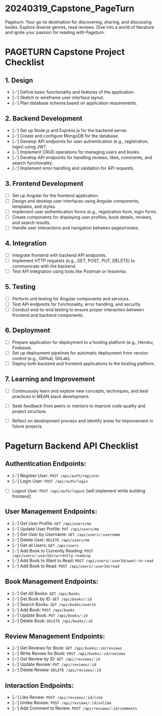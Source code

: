 # 20240319_Capstone_PageTurn
Pageturn: Your go-to destination for discovering, sharing, and discussing books. Explore diverse genres, read reviews. Dive into a world of literature and ignite your passion for reading with Pageturn.


# PAGETURN Capstone Project Checklist

## 1. Design
- [✅] Define basic functionality and features of the application.
- [✅] Sketch or wireframe user interface layout.
- [✅] Plan database schema based on application requirements.

## 2. Backend Development
- [✅] Set up Node.js and Express.js for the backend server.
- [✅] Create and configure MongoDB for the database.
- [✅] Develop API endpoints for user authentication (e.g., registration, login) using JWT.
- [✅] Implement CRUD operations for managing users and books.
- [✅] Develop API endpoints for handling reviews, likes, comments, and search functionality.
- [✅] Implement error handling and validation for API requests.

## 3. Frontend Development
- [ ] Set up Angular for the frontend application.
- [ ] Design and develop user interfaces using Angular components, templates, and styles.
- [ ] Implement user authentication forms (e.g., registration form, login form).
- [ ] Create components for displaying user profiles, book details, reviews, and search results.
- [ ] Handle user interactions and navigation between pages/routes.

## 4. Integration
- [ ] Integrate frontend with backend API endpoints.
- [ ] Implement HTTP requests (e.g., GET, POST, PUT, DELETE) to communicate with the backend.
- [ ] Test API integration using tools like Postman or Insomnia.

## 5. Testing
- [ ] Perform unit testing for Angular components and services.
- [ ] Test API endpoints for functionality, error handling, and security.
- [ ] Conduct end-to-end testing to ensure proper interaction between frontend and backend components.

## 6. Deployment
- [ ] Prepare application for deployment to a hosting platform (e.g., Heroku, Firebase).
- [ ] Set up deployment pipelines for automatic deployment from version control (e.g., GitHub, GitLab).
- [ ] Deploy both backend and frontend applications to the hosting platform.

## 7. Learning and Improvement
- [ ] Continuously learn and explore new concepts, techniques, and best practices in MEAN stack development.
- [ ] Seek feedback from peers or mentors to improve code quality and project structure.
- [ ] Reflect on development process and identify areas for improvement in future projects.



# Pageturn Backend API Checklist

## Authentication Endpoints:
- [✅] Register User: `POST /api/auth/register`
- [✅] Login User: `POST /api/auth/login`
- [ ] Logout User: `POST /api/auth/logout`    [will implement while building frontend]

## User Management Endpoints:
- [✅] Get User Profile: `GET /api/users/me`
- [✅] Update User Profile: `PUT /api/users/me`   			 
- [✅] Get User by Username: `GET /api/users/:username`  
- [✅] Delete User: `DELETE /api/users/me`    	
- [✅] Get all Users: `GET /api/users`		 
- [✅] Add Book to Currently Reading: `POST /api/users/:userId/currently-reading`
- [✅] Add Book to Want to Read: `POST /api/users/:userId/want-to-read`
- [✅] Add Book to Read: `POST /api/users/:userId/read`

## Book Management Endpoints:
- [✅] Get All Books: `GET /api/books`
- [✅] Get Book by ID: `GET /api/books/:id`
- [✅] Search Books: `GET /api/books/search` 			 	
- [✅] Add Book: `POST /api/books`				
- [✅] Update Book: `PUT /api/books/:id`
- [✅] Delete Book: `DELETE /api/books/:id` 			 
 
## Review Management Endpoints:
- [✅] Get Reviews for Book: `GET /api/books/:id/reviews`  
- [✅] Write Review for Book: `POST /api/books/:id/reviews` 		
- [✅] Get Review by ID: `GET /api/reviews/:id` 			
- [✅] Update Review: `PUT /api/reviews/:id`       
- [✅] Delete Review: `DELETE /api/reviews/:id`    

## Interaction Endpoints:
- [✅] Like Review: `POST /api/reviews/:id/like` 				
- [✅] Unlike Review: `POST /api/reviews/:id/unlike`
- [✅] Add Comment to Review: `POST /api/reviews/:id/comments`
